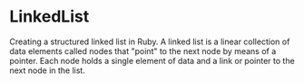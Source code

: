 # LinkedList
Creating a structured linked list in Ruby. A linked list is a linear collection of data elements called nodes that "point" to the next node by means of a pointer.  Each node holds a single element of data and a link or pointer to the next node in the list.

